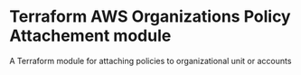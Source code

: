 # Terraform AWS Organizations Policy Attachement module
A Terraform module for attaching policies to organizational unit or accounts
